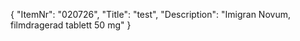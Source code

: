 {
  "ItemNr": "020726",
  "Title": "test",
  "Description": "Imigran Novum, filmdragerad tablett 50 mg"
}